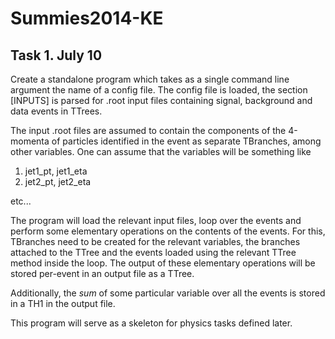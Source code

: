 Summies2014-KE
==============

Task 1. July 10
---------------

Create a standalone program which takes as a single command line argument the name of a config file. The config file is loaded, the section [INPUTS] is parsed for .root input files containing signal, background and data events in TTrees.

The input .root files are assumed to contain the components of the 4-momenta of particles identified in the event as separate TBranches, among other variables.
One can assume that the variables will be something like

1. jet1_pt, jet1_eta
2. jet2_pt, jet2_eta

etc...

The program will load the relevant input files, loop over the events and perform some elementary operations on the contents of the events. For this, TBranches need to be created for the relevant variables, the branches attached to the TTree and the events loaded using the relevant TTree method inside the loop. The output of these elementary operations will be stored per-event in an output file as a TTree.

Additionally, the *sum* of some particular variable over all the events is stored in a TH1 in the output file.

This program will serve as a skeleton for physics tasks defined later.
